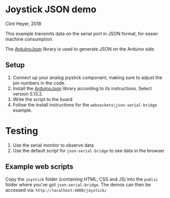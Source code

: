 # Joystick JSON demo

Clint Heyer, 2018

This example transmits data on the serial port in JSON format, for easier machine consumption.

The [ArduinoJson](https://arduinojson.org/v5/doc/) library is used to generate JSON on the Arduino side.

## Setup

1. Connect up your analog joystick component, making sure to adjust the pin numbers in the code.
2. Install the [ArduinoJson](https://arduinojson.org/v5/doc/) library according to its instructions. Select version 5.13.2.
3. Write the script to the board
4. Follow the install instructions for the `websockets\json-serial-bridge` example.

# Testing

1. Use the serial monitor to observe data
2. Use the default script for `json-serial-bridge` to see data in the browser

## Example web scripts

Copy the `joystick` folder (containing HTML, CSS and JS) into the `public` folder where you've got `json-serial-bridge`. The demos can then be accessed via: `http://localhost:4000/joystick/`